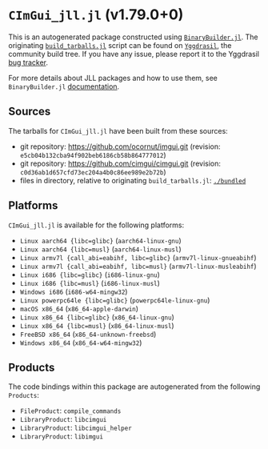 # `CImGui_jll.jl` (v1.79.0+0)

This is an autogenerated package constructed using [`BinaryBuilder.jl`](https://github.com/JuliaPackaging/BinaryBuilder.jl). The originating [`build_tarballs.jl`](https://github.com/JuliaPackaging/Yggdrasil/blob/3ee64e6aaf631c4836bf5e9d358c3c4d47cc1f91/C/CImGui/build_tarballs.jl) script can be found on [`Yggdrasil`](https://github.com/JuliaPackaging/Yggdrasil/), the community build tree.  If you have any issue, please report it to the Yggdrasil [bug tracker](https://github.com/JuliaPackaging/Yggdrasil/issues).

For more details about JLL packages and how to use them, see `BinaryBuilder.jl` [documentation](https://juliapackaging.github.io/BinaryBuilder.jl/dev/jll/).

## Sources

The tarballs for `CImGui_jll.jl` have been built from these sources:

* git repository: https://github.com/ocornut/imgui.git (revision: `e5cb04b132cba94f902beb6186cb58b864777012`)
* git repository: https://github.com/cimgui/cimgui.git (revision: `c0d36ab1d657cfd73ec204a4b0c86ee989e2b72b`)
* files in directory, relative to originating `build_tarballs.jl`: [`./bundled`](https://github.com/JuliaPackaging/Yggdrasil/tree/3ee64e6aaf631c4836bf5e9d358c3c4d47cc1f91/C/CImGui/bundled)

## Platforms

`CImGui_jll.jl` is available for the following platforms:

* `Linux aarch64 {libc=glibc}` (`aarch64-linux-gnu`)
* `Linux aarch64 {libc=musl}` (`aarch64-linux-musl`)
* `Linux armv7l {call_abi=eabihf, libc=glibc}` (`armv7l-linux-gnueabihf`)
* `Linux armv7l {call_abi=eabihf, libc=musl}` (`armv7l-linux-musleabihf`)
* `Linux i686 {libc=glibc}` (`i686-linux-gnu`)
* `Linux i686 {libc=musl}` (`i686-linux-musl`)
* `Windows i686` (`i686-w64-mingw32`)
* `Linux powerpc64le {libc=glibc}` (`powerpc64le-linux-gnu`)
* `macOS x86_64` (`x86_64-apple-darwin`)
* `Linux x86_64 {libc=glibc}` (`x86_64-linux-gnu`)
* `Linux x86_64 {libc=musl}` (`x86_64-linux-musl`)
* `FreeBSD x86_64` (`x86_64-unknown-freebsd`)
* `Windows x86_64` (`x86_64-w64-mingw32`)

## Products

The code bindings within this package are autogenerated from the following `Products`:

* `FileProduct`: `compile_commands`
* `LibraryProduct`: `libcimgui`
* `LibraryProduct`: `libcimgui_helper`
* `LibraryProduct`: `libimgui`
